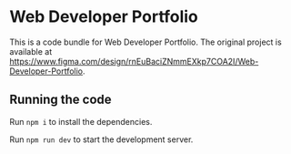 
  # Web Developer Portfolio

  This is a code bundle for Web Developer Portfolio. The original project is available at https://www.figma.com/design/rnEuBaciZNmmEXkp7COA2I/Web-Developer-Portfolio.

  ## Running the code

  Run `npm i` to install the dependencies.

  Run `npm run dev` to start the development server.
  